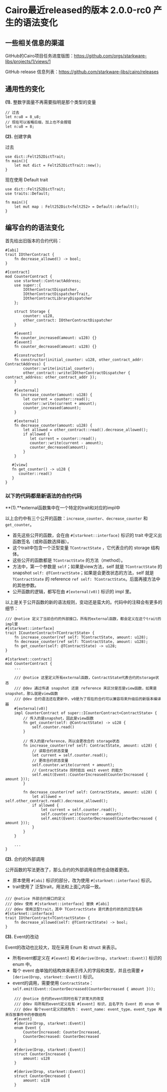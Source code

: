 # Cairo最近released的版本 2\.0\.0\-rc0 产生的语法变化
## 一些相关信息的渠道
GitHub的Cairo项目任务进度版图：https://github.com/orgs/starkware-libs/projects/1/views/1

GitHub release 信息列表：https://github.com/starkware-libs/cairo/releases

## 通用性的变化
**(1).** 整数字面量不再需要指明是那个类型的变量

```
// 过去
let n:u8 = 8_u8;
// 现在可以省略后缀，加上也不会报错
let n:u8 = 8;
```

**(2).** 创建字典

过去

```
use dict::Felt252DictTrait;
fn main(){
	let mut dict = Felt252DictTrait::new();
}
```

现在使用 Default trait

```
use dict::Felt252DictTrait;
use traits::Default;

fn main(){
    let mut map : Felt252Dict<felt252> = Default::default();
}
```

## 编写合约的语法变化
首先给出旧版本的合约代码：

```
#[abi]
trait IOtherContract {
    fn decrease_allowed() -> bool;
}

#[contract]
mod CounterContract {
    use starknet::ContractAddress;
    use super::{
        IOtherContractDispatcher, 
        IOtherContractDispatcherTrait, 
        IOtherContractLibraryDispatcher
    };

    struct Storage {
        counter: u128,
        other_contract: IOtherContractDispatcher
    }

    #[event]
    fn counter_increased(amount: u128) {}
    #[event]
    fn counter_decreased(amount: u128) {}

    #[constructor]
    fn constructor(initial_counter: u128, other_contract_addr: ContractAddress) {
        counter::write(initial_counter);
        other_contract::write(IOtherContractDispatcher { contract_address: other_contract_addr });
    }

    #[external]
    fn increase_counter(amount: u128) {
        let current = counter::read();
        counter::write(current + amount);
        counter_increased(amount);
    }

    #[external]
    fn decrease_counter(amount: u128) {
        let allowed = other_contract::read().decrease_allowed();
        if allowed {
           let current = counter::read();
           counter::write(current - amount);
           counter_decreased(amount);
        }
    }

   #[view]
   fn get_counter() -> u128 {
      counter::read()
   }
}
```

### **以下的代码都是新语法的合约代码**

**(1).**external函数集中在一个特定的trait和对应的impl中

以上合约中有三个公开的函数：`increase_counter`、`decrease_counter` 和 `get_counter`。

* 首先这些公开的函数，会在由 `#[starknet::interface]` 标识的 trait 中定义出函数签名（或称函数选择器）。
* 这个trait中包含一个泛型变量 `TContractState` ，它代表合约的 storage 结构体。
* 这些公开的函数都是 `TContractState` 的方法（method）。
* 方法中，第一个参数是 `self`；如果是view方法，self 就是 `TContractState` 的 snapshot `self: @TContractState`；如果是会更改状态的方法，self 就是 `TContractState` 的 reference `ref self: TContractState`。后面再接方法中的其他参数。
* 公开函数的逻辑，都写在由 `#[external(v0)]` 标识的 impl 里。

以上是关于公开函数的新的语法规则，变动还是蛮大的。代码中的注释会有更多的细节：

```
/// @notice 定义了当前合约的外部接口，所有的external函数，都会定义在这个trait的impl里
#[starknet::interface]
trait ICounterContract<TContractState> {
    fn increase_counter(ref self: TContractState, amount: u128);
    fn decrease_counter(ref self: TContractState, amount: u128);
    fn get_counter(self: @TContractState) -> u128;
}

#[starknet::contract]
mod CounterContract {
	...

    /// @notice 这里定义所有external函数，ContractState代表合约的storage状态
    /// @dev 通过传递 snapshot 还是 reference 来区分是否是view函数，如果是snapshot，那么就是view函数
    /// @dev 合约语法还在更新中，v0是为了现在的合约可以兼容将来升级后的新版本编译器
    #[external(v0)]
    impl CounterContract of super::ICounterContract<ContractState> {
        // 传入的是snapshot，因此是view函数
        fn get_counter(self: @ContractState) -> u128 {
            self.counter.read()
        }

        // 传入的是reference，所以会更改合约 storage状态
        fn increase_counter(ref self: ContractState, amount: u128) {
            // 读取合约状态变量
            let current = self.counter.read();
            // 更改合约状态变量
            self.counter.write(current + amount);
            // ContractState 同时给出 emit event 的能力
            self.emit(Event::CounterIncreased(CounterIncreased { amount }));
        }

        fn decrease_counter(ref self: ContractState, amount: u128) {
            let allowed = self.other_contract.read().decrease_allowed();
            if allowed {
                let current = self.counter.read();
                self.counter.write(current - amount);
                self.emit(Event::CounterDecreased(CounterDecreased { amount }));
            }
        }
    }

	...
}
```

**(2).** 合约的外部调用

公开函数的写法更改了，那么合约的外部调用自然也会随着更改。

* 原本使用 `#[abi]` 标识的部分，改为使用 `#[starknet::interface]` 标识。
* trait使用了 泛型trait，用法和上面👆内容一致。

```
/// @notice 外部合约接口的定义
/// @dev 使用 #[starknet::interface] 替换 #[abi]
/// @dev 使用泛型trait，其中 TContractState 是代表合约状态的泛型名称
#[starknet::interface]
trait IOtherContract<TContractState> {
    fn decrease_allowed(self: @TContractState) -> bool;
}
```

**(3).**  Event的改动

 Event的改动也比较大，现在采用 Enum 和 struct 来表示。

* 所有event都定义在 `#[event]` 和 `#[derive(Drop, starknet::Event)]` 标识的 enum 中。
* 每个 event 由单独的结构体来表示传入的字段和类型，并且也需要 `#[derive(Drop, starknet::Event)]` 标识。
* event的调用，需要使用 `ContractState`： `self.emit(Event::CounterDecreased(CounterDecreased { amount }));`

```
	/// @notice 合约的event同时也有了非常大的改变
    /// @dev 将所有的event定义在有 #[event] 标识，且名字为 Event 的 enum 中
    /// @dev 每个event定义的结构为： event_name: event_type，event_type 用来存放事件中的参数结构
    #[event]
    #[derive(Drop, starknet::Event)]
    enum Event {
        CounterIncreased: CounterIncreased,
        CounterDecreased: CounterDecreased
    }

    #[derive(Drop, starknet::Event)]
    struct CounterIncreased {
        amount: u128
    }

    #[derive(Drop, starknet::Event)]
    struct CounterDecreased {
        amount: u128
    }
```

